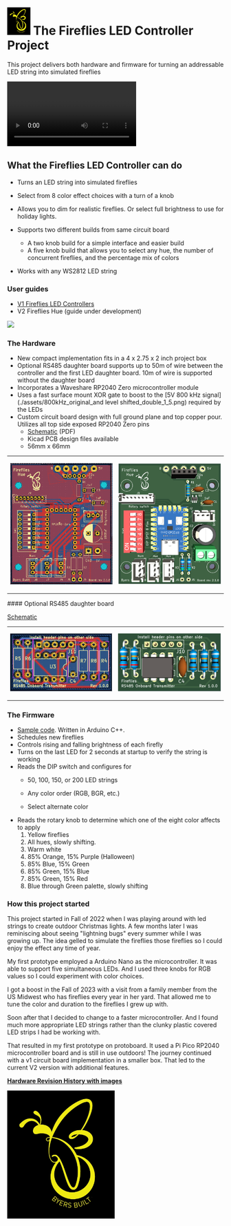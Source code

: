 # <img src="./assets/Fireflies_logo_2_0.png" height = 64px > The Fireflies LED Controller Project

This project delivers both hardware and firmware for turning an addressable LED string into simulated fireflies

<video src="C:\git\fireflies_project\assets\IMG_0222.MOV"></video>

## What the Fireflies LED Controller can do
* Turns an LED string into simulated fireflies
* Select from 8 color effect choices with a turn of a knob
* Allows you to dim for realistic fireflies. Or select full brightness to use for holiday lights.
* Supports two different builds from same circuit board
  * A two knob build for a simple interface and easier build
  * A five knob build that allows you to select any hue, the number of concurrent fireflies, and the percentage mix of colors

* Works with any WS2812 LED string

### User guides

* [V1 Fireflies LED Controllers](https://github.com/JamesByers/fireflies_led_controllers)
* V2 Fireflies Hue (guide under development)

<p align="left"><img src="./assets/Fireflies_2_0_1_board_photo.png" height=400 ></img></p>

### The Hardware

* New compact implementation fits in a 4 x 2.75 x 2 inch project box
* Optional RS485 daughter board supports up to 50m of wire between the controller and the first LED daughter board.  10m of wire is supported without the daughter board
* Incorporates a Waveshare RP2040 Zero microcontroller module
* Uses a fast surface mount XOR gate to boost to the [5V 800 kHz signal](./assets/800kHz_original_and level shifted_double_1_5.png) required by the LEDs
* Custom circuit board design with full ground plane and top copper pour.  Utilizes all top side exposed RP2040 Zero pins
  * [Schematic](,/assets/Fireflies_2_0_1_schematic.pdf) (PDF)
  * Kicad PCB design files available
  * 56mm x 66mm

<table>
  <tr>
    <td>
    	<p align=center>
            <img src="./assets/Fireflies_hue_v2_1_0_top.png" alt="1" width = 400px ></p>
	</td>
    <td>
        <p align=center>
            <img src="./assets/Fireflies_2_1_0_board_3d.png"  alt="2" width = 400px ></p>
    </td>
  </tr> 
</table>
#### Optional RS485 daughter board

[Schematic](./assets/Fireflies_v2_rs485_daughter_board_schematic.pdf)

<table>
  <tr>
    <td>
    	<p align=center>
            <img src="./assets/Fireflies_hue_RS485_daughter_board_1_0_0.png" alt="1" width = 250px></p>
	</td>
    <td>
        <p align=center>
            <img src="./assets/Fireflies_hue_RS485_daughter_board_1_0_0_3d_crop.png"  alt="2" width = 252px ></p>
    </td>
  </tr> 
</table>


### The Firmware

*  [Sample code](./code/Firefly_and_rainbow_rpzero_dimmer_brd_2_0_1/Firefly_and_rainbow_rpzero_dimmer_brd_2_0_1.ino). Written in Arduino C++. 
*  Schedules new fireflies
*  Controls rising and falling brightness of each firefly
*  Turns on the last LED for 2 seconds at startup to verify the string is working
* Reads the DIP switch and configures for
  * 50, 100, 150, or 200 LED strings
  
  * Any color order (RGB, BGR, etc.)
  
  * Select alternate color
*  Reads the rotary knob to determine which one of the eight color affects to apply
   1.  Yellow fireflies
   2.  All hues, slowly shifting.
   3.  Warm white
   4.  85% Orange, 15% Purple (Halloween)
   5.  85% Blue, 15% Green
   6.  85% Green, 15% Blue
   7.  85% Green, 15% Red
   8.  Blue through Green palette, slowly shifting


### How this project started

This project started in Fall of 2022 when I was playing around with led strings to create outdoor Christmas lights.  A few months later I was reminiscing about seeing "lightning bugs" every summer while I was growing up.  The idea gelled to simulate the fireflies those fireflies so I could enjoy the effect any time of year.  

My first prototype employed a Arduino Nano as the microcontroller.  It was able to support five simultaneous LEDs.  And I used three knobs for RGB values so I could experiment with color choices.

I got a boost in the Fall of 2023 with a visit from a family member from the US Midwest who has fireflies every year in her yard.  That allowed me to tune the color and duration to the fireflies I grew up with.  

Soon after that I decided to change to a faster microcontroller.  And I found much more appropriate LED strings rather than the clunky plastic covered LED strips I had be working with.

That resulted in my first prototype on protoboard.  It used a Pi Pico RP2040 microcontroller board and is still in use outdoors!  The journey continued with a v1 circuit board implementation in a smaller box.  That led to the current V2 version with additional features.   

**[Hardware Revision History with images](./assets/hardware_revision_history.md)**

<p align=left>
            <img src="./assets/Fireflies_logo_2_0.png" alt="1" width = 250px></p>


